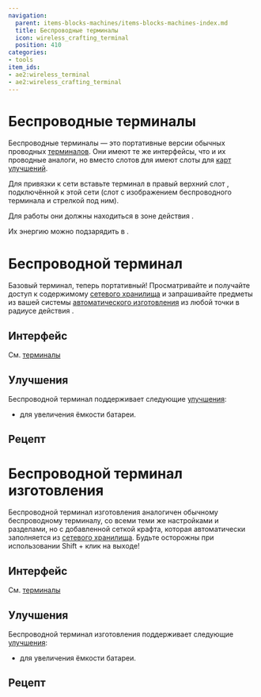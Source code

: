 ```yaml
---
navigation:
  parent: items-blocks-machines/items-blocks-machines-index.md
  title: Беспроводные терминалы
  icon: wireless_crafting_terminal
  position: 410
categories:
- tools
item_ids:
- ae2:wireless_terminal
- ae2:wireless_crafting_terminal
---
```


# Беспроводные терминалы

<Row>
  <ItemImage id="wireless_terminal" scale="4" />

  <ItemImage id="wireless_crafting_terminal" scale="4" />
</Row>

Беспроводные терминалы — это портативные версии обычных проводных [терминалов](terminals.md). Они имеют те же интерфейсы, что и их проводные аналоги, но вместо слотов для <ItemLink id="view_cell" /> имеют слоты для [карт улучшений](upgrade_cards.md).

Для привязки к сети вставьте терминал в правый верхний слот <ItemLink id="wireless_access_point" />, подключённой к этой сети (слот с изображением беспроводного терминала и стрелкой под ним).

Для работы они должны находиться в зоне действия <ItemLink id="wireless_access_point" />.

Их энергию можно подзарядить в <ItemLink id="charger" />.

# Беспроводной терминал

<ItemImage id="wireless_terminal" scale="4" />

Базовый терминал, теперь портативный! Просматривайте и получайте доступ к содержимому [сетевого хранилища](../ae2-mechanics/import-export-storage.md)
и запрашивайте предметы из вашей системы [автоматического изготовления](../ae2-mechanics/autocrafting.md) из любой точки в радиусе действия
<ItemLink id="wireless_access_point" />.

## Интерфейс

См. [терминалы](terminals.md)

## Улучшения

Беспроводной терминал поддерживает следующие [улучшения](upgrade_cards.md):

* <ItemLink id="energy_card" /> для увеличения ёмкости батареи.

## Рецепт

<RecipeFor id="wireless_terminal" />

# Беспроводной терминал изготовления

<ItemImage id="wireless_crafting_terminal" scale="4" />

Беспроводной терминал изготовления аналогичен обычному беспроводному терминалу, со всеми теми же настройками и разделами, но с добавленной сеткой крафта, которая автоматически заполняется из [сетевого хранилища](../ae2-mechanics/import-export-storage.md). Будьте осторожны при использовании Shift + клик на выходе!

## Интерфейс

См. [терминалы](terminals.md)

## Улучшения

Беспроводной терминал изготовления поддерживает следующие [улучшения](upgrade_cards.md):

* <ItemLink id="energy_card" /> для увеличения ёмкости батареи.

## Рецепт

<RecipeFor id="wireless_crafting_terminal" />